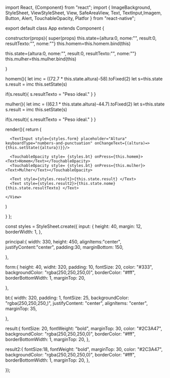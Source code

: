 import React, {Component} from "react";
import { ImageBackground, StyleSheet, ViewStyleSheet, View, SafeAreaView, Text, TextInput,Imagem, Button, Alert, TouchableOpacity, Platfor } from "react-native";


export default class App extends Component <props>{

constructor(props){
  super(props)
  this.state={altura:0, nome:"", result:0, resultTexto:"", nome:""}
  this.homem=this.homem.bind(this)
  
  this.state={altura:0, nome:"", result:0, resultTexto:"", nome:""}
  this.mulher=this.mulher.bind(this)
 
}

homem(){
  let imc = ((72.7 * this.state.altura)-58).toFixed(2)
  let s=this.state
  s.result = imc
  this.setState(s)

  if(s.result){
        s.resultTexto = "Peso ideal."
      }
}


mulher(){
  let imc = ((62.1 * this.state.altura)-44.7).toFixed(2)
  let s=this.state
  s.result = imc
  this.setState(s)

   if(s.result){
        s.resultTexto = "Peso ideal."
      }
}

    

 render(){
   return (
    <View style={styles.principal}>
      
      <TextInput style={styles.form} placeholder="Altura" keyboardType="numbers-and-punctuation" onChangeText={(altura)=>{this.setState({altura})}}/>
      
      <TouchableOpacity style= {styles.bt} onPress={this.homem}><Text>Homem</Text></TouchableOpacity>
      <TouchableOpacity style= {styles.bt} onPress={this.mulher}><Text>Mulher</Text></TouchableOpacity>

      <Text style={styles.result}>{this.state.result} </Text>
      <Text style={styles.result2}>{this.state.nome}{this.state.resultTexto} </Text>
      
    </View>
  )

}
};

const styles = StyleSheet.create({
   input: {
    height: 40,
    margin: 12,
    borderWidth: 1,
  },


  principal:{
    width: 330,
    height: 450,
    alignItems:"center",
    justifyContent:"center",
    padding:30,
    marginBottom: 150,
    

  },

  form:{
    height: 40,
    widht: 320,
    padding: 10,
    fontSize: 20,
    color: "#333",
    backgroundColor: "rgba(250,250,250,0)",
    borderColor: "#fff",
    borderBottomWidth: 1,
    marginTop: 20,

  },

  bt:{
    width: 320,
    padding: 1,
    fontSize: 25,
    backgroundColor: "rgba(250,250,250,)",
    justifyContent: "center",
    alignItems: "center",
    marginTop: 35,

  },

  result:{
  fontSize: 20,
  fontWeight: "bold",
  marginTop: 30,
  color: "#2C3A47",
  backgroundColor: "rgba(250,250,250,0)",
  borderColor: "#fff",
  borderBottomWidth: 1,
  marginTop: 20,
  },

  result2:{
    fontSize:18,
    fontWeight: "bold",
    marginTop: 30,
    color: "#2C3A47",
    backgroundColor: "rgba(250,250,250,0)",
    borderColor: "#fff",
    borderBottomWidth: 1,
    marginTop: 20,
    },


});
